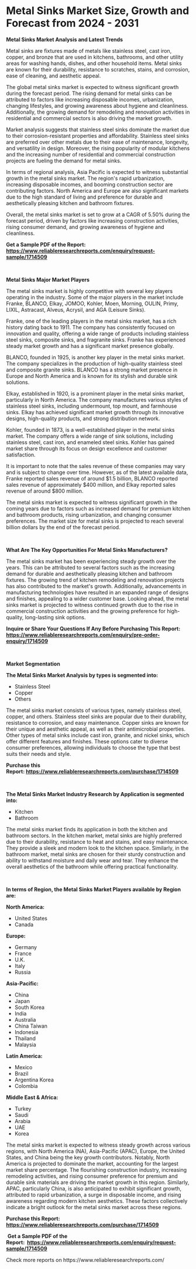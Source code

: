 <p><h1>Metal Sinks Market Size, Growth and Forecast from 2024 - 2031</h1></p><p><strong>Metal Sinks Market Analysis and Latest Trends</strong></p>
<p><p>Metal sinks are fixtures made of metals like stainless steel, cast iron, copper, and bronze that are used in kitchens, bathrooms, and other utility areas for washing hands, dishes, and other household items. Metal sinks are known for their durability, resistance to scratches, stains, and corrosion, ease of cleaning, and aesthetic appeal.</p><p>The global metal sinks market is expected to witness significant growth during the forecast period. The rising demand for metal sinks can be attributed to factors like increasing disposable incomes, urbanization, changing lifestyles, and growing awareness about hygiene and cleanliness. Additionally, the growing demand for remodeling and renovation activities in residential and commercial sectors is also driving the market growth.</p><p>Market analysis suggests that stainless steel sinks dominate the market due to their corrosion-resistant properties and affordability. Stainless steel sinks are preferred over other metals due to their ease of maintenance, longevity, and versatility in design. Moreover, the rising popularity of modular kitchens and the increasing number of residential and commercial construction projects are fueling the demand for metal sinks.</p><p>In terms of regional analysis, Asia Pacific is expected to witness substantial growth in the metal sinks market. The region's rapid urbanization, increasing disposable incomes, and booming construction sector are contributing factors. North America and Europe are also significant markets due to the high standard of living and preference for durable and aesthetically pleasing kitchen and bathroom fixtures.</p><p>Overall, the metal sinks market is set to grow at a CAGR of 5.50% during the forecast period, driven by factors like increasing construction activities, rising consumer demand, and growing awareness of hygiene and cleanliness.</p></p>
<p><strong>Get a Sample PDF of the Report:&nbsp; <a href="https://www.reliableresearchreports.com/enquiry/request-sample/1714509">https://www.reliableresearchreports.com/enquiry/request-sample/1714509</a></strong></p>
<p>&nbsp;</p>
<p><strong>Metal Sinks Major Market Players</strong></p>
<p><p>The metal sinks market is highly competitive with several key players operating in the industry. Some of the major players in the market include Franke, BLANCO, Elkay, JOMOO, Kohler, Moen, Morning, OULIN, Primy, LIXIL, Astracast, Alveus, Acrysil, and AGA (Leisure Sinks).</p><p>Franke, one of the leading players in the metal sinks market, has a rich history dating back to 1911. The company has consistently focused on innovation and quality, offering a wide range of products including stainless steel sinks, composite sinks, and fragranite sinks. Franke has experienced steady market growth and has a significant market presence globally.</p><p>BLANCO, founded in 1925, is another key player in the metal sinks market. The company specializes in the production of high-quality stainless steel and composite granite sinks. BLANCO has a strong market presence in Europe and North America and is known for its stylish and durable sink solutions.</p><p>Elkay, established in 1920, is a prominent player in the metal sinks market, particularly in North America. The company manufactures various styles of stainless steel sinks, including undermount, top mount, and farmhouse sinks. Elkay has achieved significant market growth through its innovative designs, high-quality products, and strong distribution network.</p><p>Kohler, founded in 1873, is a well-established player in the metal sinks market. The company offers a wide range of sink solutions, including stainless steel, cast iron, and enameled steel sinks. Kohler has gained market share through its focus on design excellence and customer satisfaction.</p><p>It is important to note that the sales revenue of these companies may vary and is subject to change over time. However, as of the latest available data, Franke reported sales revenue of around $1.5 billion, BLANCO reported sales revenue of approximately $400 million, and Elkay reported sales revenue of around $800 million.</p><p>The metal sinks market is expected to witness significant growth in the coming years due to factors such as increased demand for premium kitchen and bathroom products, rising urbanization, and changing consumer preferences. The market size for metal sinks is projected to reach several billion dollars by the end of the forecast period.</p></p>
<p>&nbsp;</p>
<p><strong>What Are The Key Opportunities For Metal Sinks Manufacturers?</strong></p>
<p><p>The metal sinks market has been experiencing steady growth over the years. This can be attributed to several factors such as the increasing demand for durable and aesthetically pleasing kitchen and bathroom fixtures. The growing trend of kitchen remodeling and renovation projects has also contributed to the market's growth. Additionally, advancements in manufacturing technologies have resulted in an expanded range of designs and finishes, appealing to a wider customer base. Looking ahead, the metal sinks market is projected to witness continued growth due to the rise in commercial construction activities and the growing preference for high-quality, long-lasting sink options.</p></p>
<p><strong>Inquire or Share Your Questions If Any Before Purchasing This Report: <a href="https://www.reliableresearchreports.com/enquiry/pre-order-enquiry/1714509">https://www.reliableresearchreports.com/enquiry/pre-order-enquiry/1714509</a></strong></p>
<p>&nbsp;</p>
<p><strong>Market Segmentation</strong></p>
<p><strong>The Metal Sinks Market Analysis by types is segmented into:</strong></p>
<p><ul><li>Stainless Steel</li><li>Copper</li><li>Others</li></ul></p>
<p><p>The metal sinks market consists of various types, namely stainless steel, copper, and others. Stainless steel sinks are popular due to their durability, resistance to corrosion, and easy maintenance. Copper sinks are known for their unique and aesthetic appeal, as well as their antimicrobial properties. Other types of metal sinks include cast iron, granite, and nickel sinks, which offer different features and finishes. These options cater to diverse consumer preferences, allowing individuals to choose the type that best suits their needs and style.</p></p>
<p><strong>Purchase this Report:&nbsp;<a href="https://www.reliableresearchreports.com/purchase/1714509">https://www.reliableresearchreports.com/purchase/1714509</a></strong></p>
<p>&nbsp;</p>
<p><strong>The Metal Sinks Market Industry Research by Application is segmented into:</strong></p>
<p><ul><li>Kitchen</li><li>Bathroom</li></ul></p>
<p><p>The metal sinks market finds its application in both the kitchen and bathroom sectors. In the kitchen market, metal sinks are highly preferred due to their durability, resistance to heat and stains, and easy maintenance. They provide a sleek and modern look to the kitchen space. Similarly, in the bathroom market, metal sinks are chosen for their sturdy construction and ability to withstand moisture and daily wear and tear. They enhance the overall aesthetics of the bathroom while offering practical functionality.</p></p>
<p>&nbsp;</p>
<p><strong>In terms of Region, the Metal Sinks Market Players available by Region are:</strong></p>
<p>
    <p> <strong> North America: </strong>
        <ul>
            <li>United States</li>
            <li>Canada</li>
        </ul>
        </p> 
    <p> <strong> Europe: </strong>
        <ul>
            <li>Germany</li>
            <li>France</li>
            <li>U.K.</li>
            <li>Italy</li>
            <li>Russia</li>
        </ul>
        </p> 
    <p> <strong> Asia-Pacific: </strong>
        <ul>
            <li>China</li>
            <li>Japan</li>
            <li>South Korea</li>
            <li>India</li>
            <li>Australia</li>
            <li>China Taiwan</li>
            <li>Indonesia</li>
            <li>Thailand</li>
            <li>Malaysia</li>
        </ul>
        </p> 
    <p> <strong> Latin America: </strong>
        <ul>
            <li>Mexico</li>
            <li>Brazil</li>
            <li>Argentina Korea</li>
            <li>Colombia</li>
        </ul>
        </p> 
    <p> <strong> Middle East & Africa: </strong>
        <ul>
            <li>Turkey</li>
            <li>Saudi</li>
            <li>Arabia</li>
            <li>UAE</li>
            <li>Korea</li>
        </ul>
    </p>
    </p>
<p><p>The metal sinks market is expected to witness steady growth across various regions, with North America (NA), Asia-Pacific (APAC), Europe, the United States, and China being the key growth contributors. Notably, North America is projected to dominate the market, accounting for the largest market share percentage. The flourishing construction industry, increasing remodeling activities, and rising consumer preference for premium and durable sink materials are driving the market growth in this region. Similarly, APAC, particularly China, is also anticipated to exhibit significant growth, attributed to rapid urbanization, a surge in disposable income, and rising awareness regarding modern kitchen aesthetics. These factors collectively indicate a bright outlook for the metal sinks market across these regions.</p></p>
<p><strong>Purchase this Report: <a href="https://www.reliableresearchreports.com/purchase/1714509">https://www.reliableresearchreports.com/purchase/1714509</a></strong></p>
<p>&nbsp;<strong>Get a Sample PDF of the Report:&nbsp;&nbsp;<a href="https://www.reliableresearchreports.com/enquiry/request-sample/1714509">https://www.reliableresearchreports.com/enquiry/request-sample/1714509</a></strong></p>
<p><strong></strong></p>
<p>Check more reports on https://www.reliableresearchreports.com/</p>